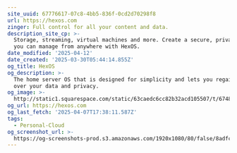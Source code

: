 ```yaml
---
site_uuid: 67776617-07c8-4bb5-836f-0cd2d70298f8
url: https://hexos.com
zinger: Full control for all your content and data.
description_site_cp: >-
  Storage, streaming, virtual machines and more. Create a secure, private server
  you can manage from anywhere with HexOS.
date_modified: '2025-04-12'
date_created: '2025-03-30T05:44:14.855Z'
og_title: HexOS
og_description: >-
  The home server OS that is designed for simplicity and lets you regain control
  over your data and privacy.
og_image: >-
  http://static1.squarespace.com/static/63caedc6cc82b32acd105507/t/6748e615b6305e04d2192e79/1732830741442/HexOS+Logo+%2B+wordmark.png?format=1500w
og_url: https://hexos.com
og_last_fetch: '2025-04-07T17:38:11.587Z'
tags:
  - Personal-Cloud
og_screenshot_url: >-
  https://og-screenshots-prod.s3.amazonaws.com/1920x1080/80/false/8adfc03cfe9b07cf02796e1ff63e3e0f1fb8c0846186f8ecc8fbafa783014453.jpeg
---
```
































